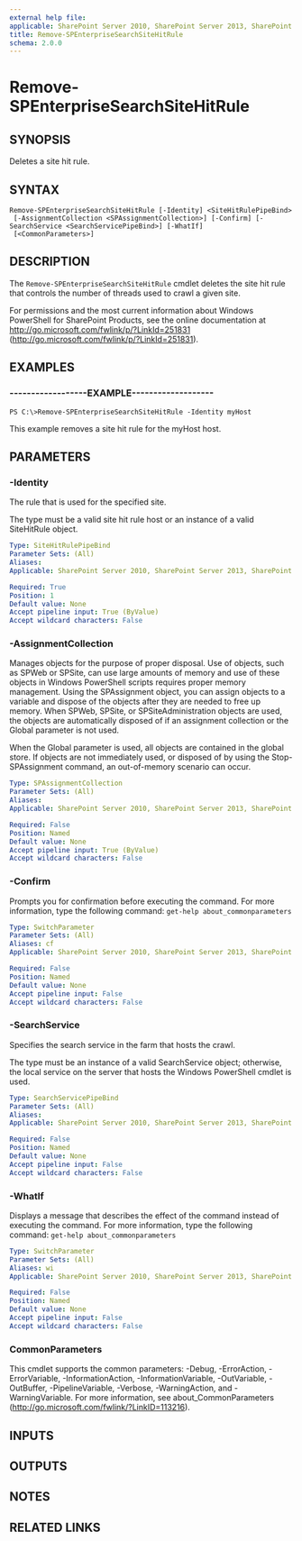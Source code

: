 ```yaml
---
external help file: 
applicable: SharePoint Server 2010, SharePoint Server 2013, SharePoint Server 2016, SharePoint Server 2019
title: Remove-SPEnterpriseSearchSiteHitRule
schema: 2.0.0
---
```


# Remove-SPEnterpriseSearchSiteHitRule

## SYNOPSIS
Deletes a site hit rule.


## SYNTAX

```
Remove-SPEnterpriseSearchSiteHitRule [-Identity] <SiteHitRulePipeBind>
 [-AssignmentCollection <SPAssignmentCollection>] [-Confirm] [-SearchService <SearchServicePipeBind>] [-WhatIf]
 [<CommonParameters>]
```

## DESCRIPTION
The `Remove-SPEnterpriseSearchSiteHitRule` cmdlet deletes the site hit rule that controls the number of threads used to crawl a given site.

For permissions and the most current information about Windows PowerShell for SharePoint Products, see the online documentation at http://go.microsoft.com/fwlink/p/?LinkId=251831 (http://go.microsoft.com/fwlink/p/?LinkId=251831).


## EXAMPLES

### ------------------EXAMPLE-------------------
```
PS C:\>Remove-SPEnterpriseSearchSiteHitRule -Identity myHost
```

This example removes a site hit rule for the myHost host.


## PARAMETERS

### -Identity
The rule that is used for the specified site.

The type must be a valid site hit rule host or an instance of a valid SiteHitRule object.

```yaml
Type: SiteHitRulePipeBind
Parameter Sets: (All)
Aliases: 
Applicable: SharePoint Server 2010, SharePoint Server 2013, SharePoint Server 2016, SharePoint Server 2019

Required: True
Position: 1
Default value: None
Accept pipeline input: True (ByValue)
Accept wildcard characters: False
```

### -AssignmentCollection
Manages objects for the purpose of proper disposal. Use of objects, such as SPWeb or SPSite, can use large amounts of memory and use of these objects in Windows PowerShell scripts requires proper memory management. Using the SPAssignment object, you can assign objects to a variable and dispose of the objects after they are needed to free up memory. When SPWeb, SPSite, or SPSiteAdministration objects are used, the objects are automatically disposed of if an assignment collection or the Global parameter is not used.

When the Global parameter is used, all objects are contained in the global store. If objects are not immediately used, or disposed of by using the Stop-SPAssignment command, an out-of-memory scenario can occur.

```yaml
Type: SPAssignmentCollection
Parameter Sets: (All)
Aliases: 
Applicable: SharePoint Server 2010, SharePoint Server 2013, SharePoint Server 2016, SharePoint Server 2019

Required: False
Position: Named
Default value: None
Accept pipeline input: True (ByValue)
Accept wildcard characters: False
```

### -Confirm
Prompts you for confirmation before executing the command.
For more information, type the following command: `get-help about_commonparameters`

```yaml
Type: SwitchParameter
Parameter Sets: (All)
Aliases: cf
Applicable: SharePoint Server 2010, SharePoint Server 2013, SharePoint Server 2016, SharePoint Server 2019

Required: False
Position: Named
Default value: None
Accept pipeline input: False
Accept wildcard characters: False
```

### -SearchService
Specifies the search service in the farm that hosts the crawl.

The type must be an instance of a valid SearchService object; otherwise, the local service on the server that hosts the Windows PowerShell cmdlet is used.

```yaml
Type: SearchServicePipeBind
Parameter Sets: (All)
Aliases: 
Applicable: SharePoint Server 2010, SharePoint Server 2013, SharePoint Server 2016, SharePoint Server 2019

Required: False
Position: Named
Default value: None
Accept pipeline input: False
Accept wildcard characters: False
```

### -WhatIf
Displays a message that describes the effect of the command instead of executing the command.
For more information, type the following command: `get-help about_commonparameters`

```yaml
Type: SwitchParameter
Parameter Sets: (All)
Aliases: wi
Applicable: SharePoint Server 2010, SharePoint Server 2013, SharePoint Server 2016, SharePoint Server 2019

Required: False
Position: Named
Default value: None
Accept pipeline input: False
Accept wildcard characters: False
```

### CommonParameters
This cmdlet supports the common parameters: -Debug, -ErrorAction, -ErrorVariable, -InformationAction, -InformationVariable, -OutVariable, -OutBuffer, -PipelineVariable, -Verbose, -WarningAction, and -WarningVariable. For more information, see about_CommonParameters (http://go.microsoft.com/fwlink/?LinkID=113216).

## INPUTS

## OUTPUTS

## NOTES

## RELATED LINKS
